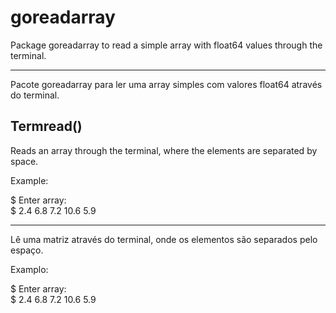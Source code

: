 # goreadarray

Package goreadarray to read a simple array with float64 values through the terminal.

______________________________________________________________________________________
Pacote goreadarray para ler uma array simples com valores float64 através do terminal.

## Termread()

Reads an array through the terminal, where the elements are separated by space.

Example:

$ Enter array:<br />
$ 2.4 6.8 7.2 10.6 5.9<br />

_______________________________________________________________________________
Lê uma matriz através do terminal, onde os elementos são separados pelo espaço.

Examplo:

$ Enter array:<br />
$ 2.4 6.8 7.2 10.6 5.9<br />